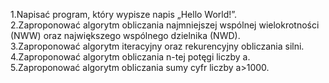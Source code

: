 1.Napisać program, który wypisze napis „Hello World!”.    
2.Zaproponować   algorytm   obliczania   najmniejszej   wspólnej   wielokrotności   (NWW)   oraz największego   wspólnego   dzielnika   (NWD).  
3.Zaproponować   algorytm   iteracyjny   oraz   rekurencyjny   obliczania   silni.    
4.Zaproponować   algorytm   obliczania  n-tej   potęgi   liczby  a.   
5.Zaproponować algorytm obliczania sumy cyfr liczby  a>1000.
